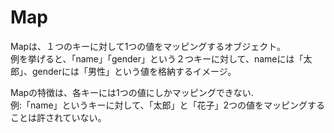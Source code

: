 # Map
Mapは、１つのキーに対して1つの値をマッピングするオブジェクト。   
例を挙げると、「name」「gender」という２つキーに対して、nameには「太郎」、genderには「男性」という値を格納するイメージ。

Mapの特徴は、各キーには1つの値にしかマッピングできない.   
例:「name」というキーに対して、「太郎」と「花子」2つの値をマッピングすることは許されていない。
